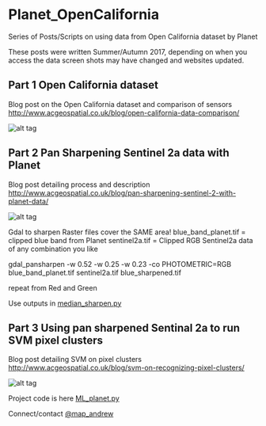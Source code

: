 # Planet_OpenCalifornia
Series of Posts/Scripts on using data from Open California dataset by Planet

These posts were written Summer/Autumn 2017, depending on when you access the data screen shots may have changed and websites updated.

## Part 1 Open California dataset

Blog post on the Open California dataset and comparison of sensors http://www.acgeospatial.co.uk/blog/open-california-data-comparison/

![alt tag](http://www.acgeospatial.co.uk/wp-content/uploads/2017/07/01_Planet-768x384.jpg)

## Part 2 Pan Sharpening Sentinel 2a data with Planet
Blog post detailing process and description 
http://www.acgeospatial.co.uk/blog/pan-sharpening-sentinel-2-with-planet-data/

![alt tag](http://www.acgeospatial.co.uk/wp-content/uploads/2017/08/01_title.jpg)

Gdal to sharpen
Raster files cover the SAME area!
blue_band_planet.tif = clipped blue band from Planet
sentinel2a.tif = Clipped RGB Sentinel2a data of any combination you like

gdal_pansharpen -w 0.52 -w 0.25 -w 0.23 -co PHOTOMETRIC=RGB blue_band_planet.tif sentinel2a.tif blue_sharpened.tif

repeat from Red and Green

Use outputs in [median_sharpen.py](https://github.com/acgeospatial/Planet_OpenCalifornia/blob/master/median_sharpen.py)


## Part 3 Using pan sharpened Sentinal 2a to run SVM pixel clusters 
Blog post detailing SVM on pixel clusters
http://www.acgeospatial.co.uk/blog/svm-on-recognizing-pixel-clusters/

![alt tag](http://www.acgeospatial.co.uk/wp-content/uploads/2017/08/01_title-1.jpg)

Project code is here [ML_planet.py](https://github.com/acgeospatial/Planet_OpenCalifornia/blob/master/ML_planet.py)

Connect/contact [@map_andrew](https://www.twitter.com/map_andrew)
